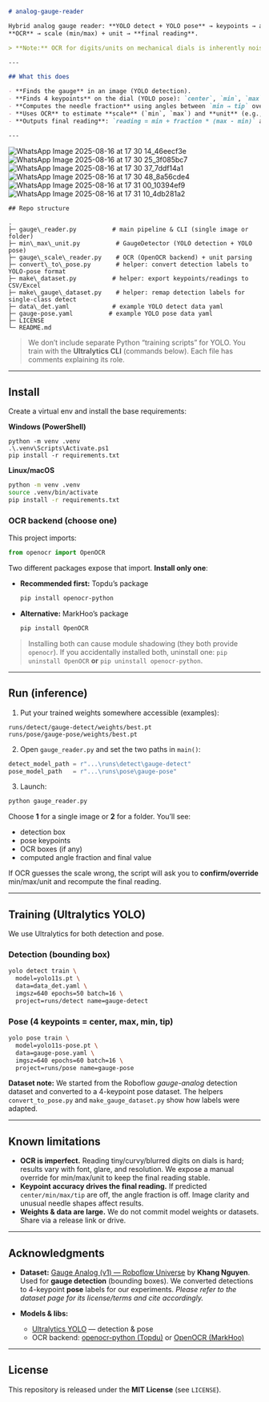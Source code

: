 

```md
# analog-gauge-reader

Hybrid analog gauge reader: **YOLO detect + YOLO pose** → keypoints → angle → needle fraction,  
**OCR** → scale (min/max) + unit → **final reading**.

> **Note:** OCR for digits/units on mechanical dials is inherently noisy. The angle/needle math is deterministic; OCR is used only to guess min/max/unit and can be corrected interactively.

---

## What this does

- **Finds the gauge** in an image (YOLO detection).
- **Finds 4 keypoints** on the dial (YOLO pose): `center`, `min`, `max`, `tip`.
- **Computes the needle fraction** using angles between `min → tip` over `min → max`.
- **Uses OCR** to estimate **scale** (`min`, `max`) and **unit** (e.g., bar, MPa).
- **Outputs final reading**: `reading = min + fraction * (max - min)` and visualizes everything.

---
```





![WhatsApp Image 2025-08-16 at 17 30 14_46eecf3e](https://github.com/user-attachments/assets/234504a5-688a-407f-8089-604f4bb90630)
![WhatsApp Image 2025-08-16 at 17 30 25_3f085bc7](https://github.com/user-attachments/assets/465d412f-18a8-4b90-94a3-4e8aeab8aa12)
![WhatsApp Image 2025-08-16 at 17 30 37_7ddf14a1](https://github.com/user-attachments/assets/c27fa6f8-7fbd-4550-bd25-e206fa442e6c)
![WhatsApp Image 2025-08-16 at 17 30 48_8a56cde4](https://github.com/user-attachments/assets/a7690e8e-2509-4119-8994-2d6192092818)
![WhatsApp Image 2025-08-16 at 17 31 00_10394ef9](https://github.com/user-attachments/assets/73972035-7d20-4c60-8c82-7369dc622e46)
![WhatsApp Image 2025-08-16 at 17 31 10_4db281a2](https://github.com/user-attachments/assets/35987380-98c8-4b0e-90d4-8d4690696cd2)
```
## Repo structure

.
├─ gauge\_reader.py          # main pipeline & CLI (single image or folder)
├─ min\_max\_unit.py          # GaugeDetector (YOLO detection + YOLO pose)
├─ gauge\_scale\_reader.py    # OCR (OpenOCR backend) + unit parsing
├─ convert\_to\_pose.py       # helper: convert detection labels to YOLO-pose format
├─ make\_dataset.py          # helper: export keypoints/readings to CSV/Excel
├─ make\_gauge\_dataset.py    # helper: remap detection labels for single-class detect
├─ data\_det.yaml            # example YOLO detect data yaml
├─ gauge-pose.yaml          # example YOLO pose data yaml
├─ LICENSE
└─ README.md

````

> We don’t include separate Python “training scripts” for YOLO. You train with the **Ultralytics CLI** (commands below). Each file has comments explaining its role.

---

## Install

Create a virtual env and install the base requirements:

**Windows (PowerShell)**
```pwsh
python -m venv .venv
.\.venv\Scripts\Activate.ps1
pip install -r requirements.txt
````

**Linux/macOS**

```bash
python -m venv .venv
source .venv/bin/activate
pip install -r requirements.txt
```

### OCR backend (choose one)

This project imports:

```python
from openocr import OpenOCR
```

Two different packages expose that import. **Install only one**:

* **Recommended first:** Topdu’s package

  ```bash
  pip install openocr-python
  ```

* **Alternative:** MarkHoo’s package

  ```bash
  pip install OpenOCR
  ```

> Installing both can cause module shadowing (they both provide `openocr`). If you accidentally installed both, uninstall one:
> `pip uninstall OpenOCR` **or** `pip uninstall openocr-python`.

---

## Run (inference)

1. Put your trained weights somewhere accessible (examples):

```
runs/detect/gauge-detect/weights/best.pt
runs/pose/gauge-pose/weights/best.pt
```

2. Open `gauge_reader.py` and set the two paths in `main()`:

```python
detect_model_path = r"...\runs\detect\gauge-detect"
pose_model_path   = r"...\runs\pose\gauge-pose"
```

3. Launch:

```bash
python gauge_reader.py
```

Choose **1** for a single image or **2** for a folder. You’ll see:

* detection box
* pose keypoints
* OCR boxes (if any)
* computed angle fraction and final value

If OCR guesses the scale wrong, the script will ask you to **confirm/override** min/max/unit and recompute the final reading.

---

## Training (Ultralytics YOLO)

We use Ultralytics for both detection and pose.

### Detection (bounding box)

```bash
yolo detect train \
  model=yolo11s.pt \
  data=data_det.yaml \
  imgsz=640 epochs=50 batch=16 \
  project=runs/detect name=gauge-detect
```

### Pose (4 keypoints = center, max, min, tip)

```bash
yolo pose train \
  model=yolo11s-pose.pt \
  data=gauge-pose.yaml \
  imgsz=640 epochs=60 batch=16 \
  project=runs/pose name=gauge-pose
```

**Dataset note:** We started from the Roboflow *gauge-analog* detection dataset and converted to a 4-keypoint pose dataset.
The helpers `convert_to_pose.py` and `make_gauge_dataset.py` show how labels were adapted.

---

## Known limitations

* **OCR is imperfect.** Reading tiny/curvy/blurred digits on dials is hard; results vary with font, glare, and resolution. We expose a manual override for min/max/unit to keep the final reading stable.
* **Keypoint accuracy drives the final reading.** If predicted `center/min/max/tip` are off, the angle fraction is off. Image clarity and unusual needle shapes affect results.
* **Weights & data are large.** We do not commit model weights or datasets. Share via a release link or drive.

---

## Acknowledgments

* **Dataset:** [Gauge Analog (v1) — Roboflow Universe](https://universe.roboflow.com/khang-nguyen-4jqxa/gauge-analog/dataset/1) by **Khang Nguyen**.
  Used for **gauge detection** (bounding boxes). We converted detections to 4-keypoint **pose** labels for our experiments.
  *Please refer to the dataset page for its license/terms and cite accordingly.*

* **Models & libs:**

  * [Ultralytics YOLO](https://github.com/ultralytics/ultralytics) — detection & pose
  * OCR backend: [openocr-python (Topdu)](https://github.com/Topdu/OpenOCR) or [OpenOCR (MarkHoo)](https://github.com/MarkHoo/openocr)

---

## License

This repository is released under the **MIT License** (see `LICENSE`).








